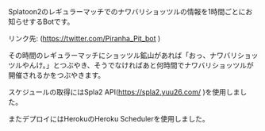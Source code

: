 Splatoon2のレギュラーマッチでのナワバリショッツルの情報を1時間ごとにお知らせするBotです。

リンク先: (https://twitter.com/Piranha_Pit_bot )

その時間のレギュラーマッチにショッツル鉱山があれば「おっ、ナワバリショッツルやんけ。」とつぶやき、そうでなければあと何時間でナワバリショッツルが開催されるかをつぶやきます。

スケジュールの取得にはSpla2 API(https://spla2.yuu26.com/ )を使用しました。

またデプロイにはHerokuのHeroku Schedulerを使用しました。
